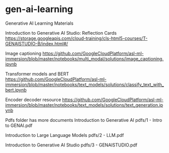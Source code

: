 # gen-ai-learning
Generative AI Learning Materials

Introduction to Generative AI Studio: Reflection Cards
https://storage.googleapis.com/cloud-training/cls-html5-courses/T-GENAISTUDIO-B/index.html#/

Image captioning
https://github.com/GoogleCloudPlatform/asl-ml-immersion/blob/master/notebooks/multi_modal/solutions/image_captioning.ipynb

Transformer models and BERT
https://github.com/GoogleCloudPlatform/asl-ml-immersion/blob/master/notebooks/text_models/solutions/classify_text_with_bert.ipynb

Encoder decoder resource
https://github.com/GoogleCloudPlatform/asl-ml-immersion/blob/master/notebooks/text_models/solutions/text_generation.ipynb

Pdfs folder has more documents
Introduction to Generative AI
pdfs/1 - Intro to GENAI.pdf

Introduction to Large Language Models
pdfs/2 - LLM.pdf

Introduction to Generative AI Studio
pdfs/3 - GENAISTUDIO.pdf